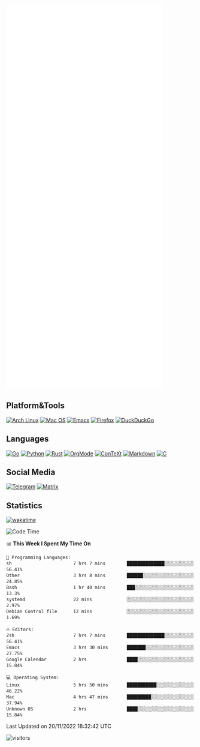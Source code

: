![Metrics](https://github.com/SteamedFish/SteamedFish/blob/master/github-metrics.svg)

## Platform&Tools

[![Arch Linux](https://img.shields.io/badge/ArchLinux-1793D1?logo=arch-linux&logoColor=fff&style=flat-square)](https://archlinux.org/)
[![Mac OS](https://img.shields.io/badge/MacOS-000000?style=flat-square&logo=macos&logoColor=F0F0F0)](https://www.apple.com/macos/)
[![Emacs](https://img.shields.io/badge/Emacs-%237F5AB6.svg?&style=flat-square&logo=gnu-emacs&logoColor=white)](https://www.gnu.org/software/emacs/)
[![Firefox](https://img.shields.io/badge/Firefox-FF7139?style=flat-square&logo=Firefox-Browser&logoColor=white)](https://firefox.com/)
[![DuckDuckGo](https://img.shields.io/badge/DuckDuckGo-DE5833?style=flat-square&logo=DuckDuckGo&logoColor=white)](https://duckduckgo.com/)

## Languages

[![Go](https://img.shields.io/badge/Golang-%2300ADD8.svg?style=flat-square&logo=go&logoColor=white)](https://golang.org/)
[![Python](https://img.shields.io/badge/Python-3670A0?style=flat-square&logo=python&logoColor=ffdd54)](https://www.python.org/)
[![Rust](https://img.shields.io/badge/Rust-%23000000.svg?style=flat-square&logo=rust&logoColor=white)](https://www.rust-lang.org/)
[![OrgMode](https://img.shields.io/badge/OrgMode-%23000000.svg?style=flat-square&logo=org&logoColor=white)](https://orgmode.org/)
[![ConTeXt](https://img.shields.io/badge/ConTeXt-%23008080.svg?style=flat-square&logo=latex&logoColor=white)](https://contextgarden.net/)
[![Markdown](https://img.shields.io/badge/MarkDown-%23000000.svg?style=flat-square&logo=markdown&logoColor=white)](https://daringfireball.net/projects/markdown/)
[![C](https://img.shields.io/badge/C-%2300599C.svg?style=flat-square&logo=c&logoColor=white)](https://www.iso.org/standard/74528.html)

## Social Media
[![Telegram](https://img.shields.io/badge/SteamedFish-2CA5E0?style=social&logo=telegram&logoColor=white)](https://t.me/SteamedFish)
[![Matrix](https://img.shields.io/badge/SteamedFish-2CA5E0?style=social&logo=matrix&logoColor=black)](https://matrix.to/#/@i:steamedfish.org)

## Statistics
[![wakatime](https://wakatime.com/badge/user/168280d6-fcf2-4b4f-ad3a-dc4612f35b38.svg)](https://wakatime.com/@168280d6-fcf2-4b4f-ad3a-dc4612f35b38)

<!--START_SECTION:waka-->
![Code Time](http://img.shields.io/badge/Code%20Time-2%2C141%20hrs%205%20mins-blue)

📊 **This Week I Spent My Time On** 

```text
💬 Programming Languages: 
sh                       7 hrs 7 mins        ██████████████░░░░░░░░░░░   56.41% 
Other                    3 hrs 8 mins        ██████░░░░░░░░░░░░░░░░░░░   24.85% 
Bash                     1 hr 40 mins        ███░░░░░░░░░░░░░░░░░░░░░░   13.3% 
systemd                  22 mins             ░░░░░░░░░░░░░░░░░░░░░░░░░   2.97% 
Debian Control file      12 mins             ░░░░░░░░░░░░░░░░░░░░░░░░░   1.69%

🔥 Editors: 
Zsh                      7 hrs 7 mins        ██████████████░░░░░░░░░░░   56.41% 
Emacs                    3 hrs 30 mins       ███████░░░░░░░░░░░░░░░░░░   27.75% 
Google Calendar          2 hrs               ████░░░░░░░░░░░░░░░░░░░░░   15.84%

💻 Operating System: 
Linux                    5 hrs 50 mins       ███████████░░░░░░░░░░░░░░   46.22% 
Mac                      4 hrs 47 mins       █████████░░░░░░░░░░░░░░░░   37.94% 
Unknown OS               2 hrs               ████░░░░░░░░░░░░░░░░░░░░░   15.84%

```


 Last Updated on 20/11/2022 18:32:42 UTC
<!--END_SECTION:waka-->

![visitors](https://visitor-badge.laobi.icu/badge?page_id=SteamedFish.SteamedFish)
